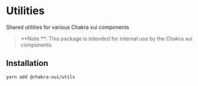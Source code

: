 # Utilities

Shared utilities for various Chakra xui components

> **Note **: This package is intended for internal use by the Chakra xui
> components.

## Installation

```sh
yarn add @chakra-xui/utils
```
